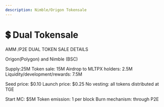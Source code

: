 ```yaml
---
description: Nimble/Origon Tokensale
---
```


# 💲 Dual Tokensale

AMM /P2E DUAL TOKEN SALE DETAILS

Origon\(Polygon\) and Nimble \(BSC\)

Supply:25M Token sale: 15M Airdrop to MLTPX holders: 2.5M Liquidity/development/rewards: 7.5M

Seed price: $0.10 Launch price: $0.25 No vesting: all tokens distributed at TGE

Start MC: $5M Token emission: 1 per block Burn mechanism: through P2E

